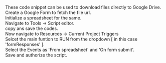 These code snippet can be used to download files directly to Google Drive.<br />
Create a Google Form to fetch the file url.<br />
Initialize a spreadsheet for the same.<br />
Navigate to Tools -> Script editor.<br />
copy ans save the codes.<br />
Now navigate to Resources -> Current Project Triggers<br />
Selcet the main funtion to RUN from the dropdown [ in this case 'formResponses' ].<br />
Select the Events as 'From spreadsheet' and 'On form submit'.<br />
Save and authorize the script.<br />
